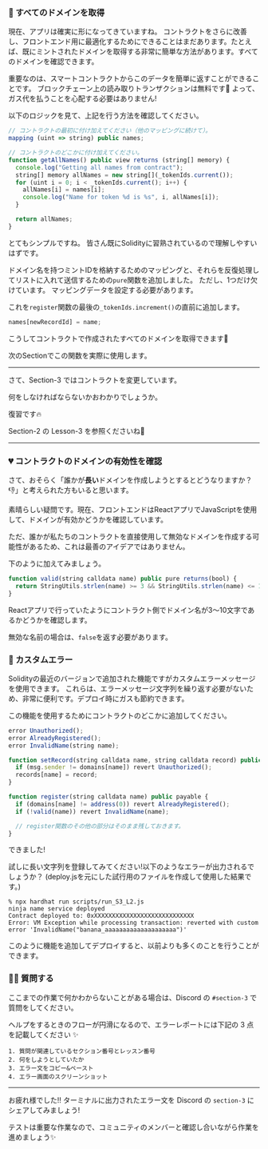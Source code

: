 ### 🦴 すべてのドメインを取得

現在、アプリは確実に形になってきていますね。 コントラクトをさらに改善し、フロントエンド用に最適化するためにできることはまだあります。たとえば、既にミントされたドメインを取得する非常に簡単な方法があります。すべてのドメインを確認できます。

重要なのは、スマートコントラクトからこのデータを簡単に返すことができることです。
ブロックチェーン上の読み取りトランザクションは無料です🤑
よって、ガス代を払うことを心配する必要はありません!

以下のロジックを見て、上記を行う方法を確認してください。

```javascript
// コントラクトの最初に付け加えてください（他のマッピングに続けて）。
mapping (uint => string) public names;

// コントラクトのどこかに付け加えてください。
function getAllNames() public view returns (string[] memory) {
  console.log("Getting all names from contract");
  string[] memory allNames = new string[](_tokenIds.current());
  for (uint i = 0; i < _tokenIds.current(); i++) {
    allNames[i] = names[i];
    console.log("Name for token %d is %s", i, allNames[i]);
  }

  return allNames;
}
```

とてもシンプルですね。 皆さん既にSolidityに習熟されているので理解しやすいはずです。

ドメイン名を持つミントIDを格納するためのマッピングと、それらを反復処理してリストに入れて送信するための`pure`関数を追加しました。 ただし、1つだけ欠けています。 マッピングデータを設定する必要があります。

これを`register`関数の最後の`_tokenIds.increment()`の直前に追加します。

```javascript
names[newRecordId] = name;
```

こうしてコントラクトで作成されたすべてのドメインを取得できます🤘

次のSectionでこの関数を実際に使用します。

---

さて、Section-3 ではコントラクトを変更しています。

何をしなければならないかおわかりでしょうか。

復習です🔥

Section-2 の Lesson-3 を参照くださいね👋

---
### 💔 コントラクトのドメインの有効性を確認

さて、おそらく「誰かが**長い**ドメインを作成しようとするとどうなりますか？ 👎」と考えられた方もいると思います。

素晴らしい疑問です。現在、フロントエンドはReactアプリでJavaScriptを使用して、ドメインが有効かどうかを確認しています。

ただ、誰かが私たちのコントラクトを直接使用して無効なドメインを作成する可能性があるため、これは最善のアイデアではありません。

下のように加えてみましょう。

```javascript
function valid(string calldata name) public pure returns(bool) {
  return StringUtils.strlen(name) >= 3 && StringUtils.strlen(name) <= 10;
}
```

Reactアプリで行っていたようにコントラクト側でドメイン名が3〜10文字であるかどうかを確認します。

無効な名前の場合は、`false`を返す必要があります。

### 🤬 カスタムエラー

Solidityの最近のバージョンで追加された機能ですがカスタムエラーメッセージを使用できます。 これらは、エラーメッセージ文字列を繰り返す必要がないため、非常に便利です。デプロイ時にガスも節約できます。

この機能を使用するためにコントラクトのどこかに追加してください。

```javascript
error Unauthorized();
error AlreadyRegistered();
error InvalidName(string name);
```

```javascript
function setRecord(string calldata name, string calldata record) public {
  if (msg.sender != domains[name]) revert Unauthorized();
  records[name] = record;
}

function register(string calldata name) public payable {
  if (domains[name] != address(0)) revert AlreadyRegistered();
  if (!valid(name)) revert InvalidName(name);

  // register関数のその他の部分はそのまま残しておきます。
}
```

できました!

試しに長い文字列を登録してみてください!以下のようなエラーが出力されるでしょうか？
(deploy.jsを元にした試行用のファイルを作成して使用した結果です。)

```
% npx hardhat run scripts/run_S3_L2.js
ninja name service deployed
Contract deployed to: 0xXXXXXXXXXXXXXXXXXXXXXXXXXXXX
Error: VM Exception while processing transaction: reverted with custom error 'InvalidName("banana_aaaaaaaaaaaaaaaaaaaa")'
```

このように機能を追加してデプロイすると、以前よりも多くのことを行うことができます。

### 🙋‍♂️ 質問する

ここまでの作業で何かわからないことがある場合は、Discord の `#section-3` で質問をしてください。

ヘルプをするときのフローが円滑になるので、エラーレポートには下記の 3 点を記載してください ✨

```
1. 質問が関連しているセクション番号とレッスン番号
2. 何をしようとしていたか
3. エラー文をコピー&ペースト
4. エラー画面のスクリーンショット
```

---
お疲れ様でした!! ターミナルに出力されたエラー文を Discord の `section-3` にシェアしてみましょう!

テストは重要な作業なので、コミュニティのメンバーと確認し合いながら作業を進めましょう✨
